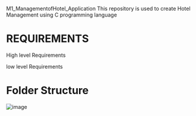 M1_ManagementofHotel_Application
This repository is used to create Hotel Management using C programming language


# REQUIREMENTS

 High level Requirements
 
 low level Requirements
 
 # Folder	Structure
![image](https://user-images.githubusercontent.com/74053403/154545322-538f37bb-f261-4dab-8f0b-734e8e045c15.png)
